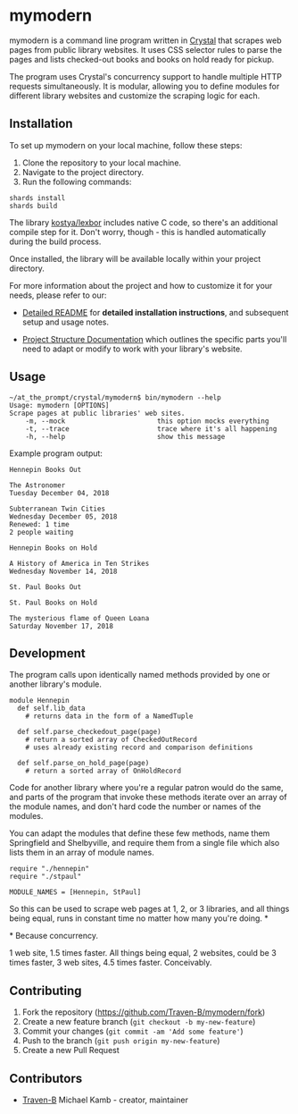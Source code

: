 
# mymodern

mymodern is a command line program written in [Crystal][] that scrapes web
pages from public library websites. It uses CSS selector rules to parse the
pages and lists checked-out books and books on hold ready for pickup.

The program uses Crystal's concurrency support to handle multiple HTTP requests
simultaneously. It is modular, allowing you to define modules for different
library websites and customize the scraping logic for each.

## Installation

To set up mymodern on your local machine, follow these steps:

1. Clone the repository to your local machine.
2. Navigate to the project directory.
3. Run the following commands:

```
shards install
shards build
```

The library [kostya/lexbor](https://github.com/kostya/lexbor) includes native C
code, so there's an additional compile step for it. Don't worry, though - this
is handled automatically during the build process.

Once installed, the library will be available locally within your project directory.

For more information about the project and how to customize it for your needs,
please refer to our:

- [Detailed README](project_docs/DETAILED_README.md) for **detailed
  installation instructions**, and subsequent setup and usage notes.

- [Project Structure Documentation](project_docs/PROJECT_STRUCTURE.md) which
  outlines the specific parts you'll need to adapt or modify to work with your
  library's website.

## Usage

```terminal
~/at_the_prompt/crystal/mymodern$ bin/mymodern --help
Usage: mymodern [OPTIONS]
Scrape pages at public libraries' web sites.
    -m, --mock                       this option mocks everything
    -t, --trace                      trace where it's all happening
    -h, --help                       show this message
```

Example program output:

```terminal
Hennepin Books Out

The Astronomer
Tuesday December 04, 2018

Subterranean Twin Cities
Wednesday December 05, 2018
Renewed: 1 time
2 people waiting

Hennepin Books on Hold

A History of America in Ten Strikes
Wednesday November 14, 2018

St. Paul Books Out

St. Paul Books on Hold

The mysterious flame of Queen Loana
Saturday November 17, 2018

```

## Development

The program calls upon identically named methods provided by one or another
library's module.

```
module Hennepin
  def self.lib_data
    # returns data in the form of a NamedTuple

  def self.parse_checkedout_page(page)
    # return a sorted array of CheckedOutRecord
    # uses already existing record and comparison definitions

  def self.parse_on_hold_page(page)
    # return a sorted array of OnHoldRecord
```

Code for another library where you're a regular patron would do the same, and
parts of the program that invoke these methods iterate over an array of the
module names, and don't hard code the number or names of the modules.

You can adapt the modules that define these few methods, name them Springfield
and Shelbyville, and require them from a single file which also lists them in
an array of module names.

```
require "./hennepin"
require "./stpaul"

MODULE_NAMES = [Hennepin, StPaul]
```

So this can be used to scrape web pages at 1, 2, or 3 libraries, and all things
being equal, runs in constant time no matter how many you're doing. *

\* Because concurrency.

1 web site, 1.5 times faster. All things being equal, 2 websites, could be 3
times faster, 3 web sites, 4.5 times faster. Conceivably.

## Contributing

1. Fork the repository (<https://github.com/Traven-B/mymodern/fork>)
2. Create a new feature branch (`git checkout -b my-new-feature`)
3. Commit your changes (`git commit -am 'Add some feature'`)
4. Push to the branch (`git push origin my-new-feature`)
5. Create a new Pull Request

## Contributors

- [Traven-B](https://github.com/Traven-B) Michael Kamb - creator, maintainer

[Crystal]: https://crystal-lang.org
[kostya/lexbor]: https://github.com/kostya/lexbor
